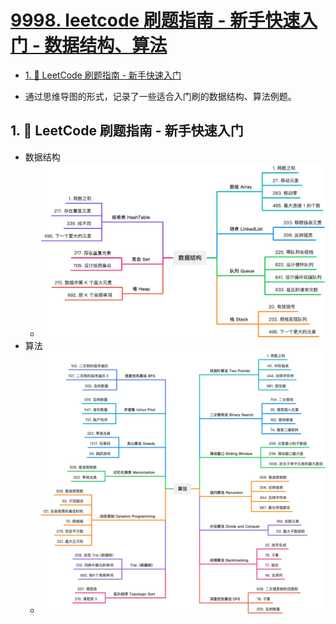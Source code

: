 # [9998. leetcode 刷题指南 - 新手快速入门 - 数据结构、算法](https://github.com/Tdahuyou/TNotes.leetcode/tree/main/notes/9998.%20leetcode%20%E5%88%B7%E9%A2%98%E6%8C%87%E5%8D%97%20-%20%E6%96%B0%E6%89%8B%E5%BF%AB%E9%80%9F%E5%85%A5%E9%97%A8%20-%20%E6%95%B0%E6%8D%AE%E7%BB%93%E6%9E%84%E3%80%81%E7%AE%97%E6%B3%95)

<!-- region:toc -->
- [1. 📒 LeetCode 刷题指南 - 新手快速入门](#1--leetcode-刷题指南---新手快速入门)
<!-- endregion:toc -->



- 通过思维导图的形式，记录了一些适合入门刷的数据结构、算法例题。

## 1. 📒 LeetCode 刷题指南 - 新手快速入门

- 数据结构
  - ![](assets/2024-09-25-15-01-46.png)
- 算法
  - ![](assets/2024-09-25-15-02-56.png)
